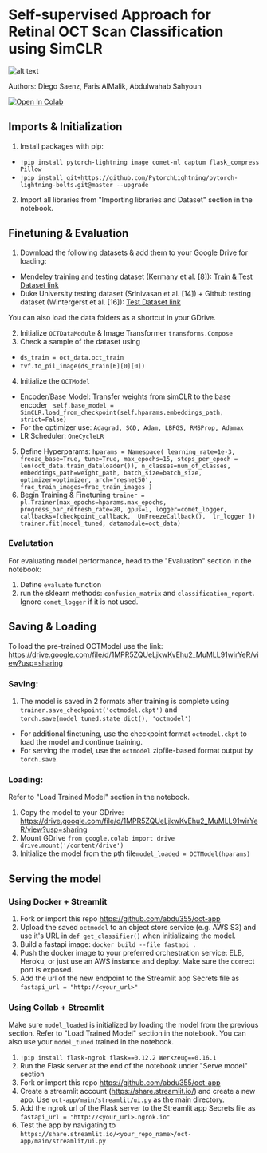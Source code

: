 # Self-supervised Approach for Retinal OCT Scan Classification using SimCLR

![alt text](https://mbzuai.ac.ae/application/themes/mbzuai/dist/images/mbzuai_logo.png)

Authors: Diego Saenz, Faris AlMalik, Abdulwahab Sahyoun 



[![Open In Colab](https://colab.research.google.com/assets/colab-badge.svg)](https://colab.research.google.com/github/abdu355/ml701_project_grp20/blob/main/ml701_Proj_Final.ipynb)

## Imports & Initialization
1. Install packages with pip: 
  * `!pip install pytorch-lightning image comet-ml captum flask_compress Pillow`
  * `!pip install git+https://github.com/PytorchLightning/pytorch-lightning-bolts.git@master --upgrade`
2. Import all libraries from "Importing libraries and Dataset" section in the notebook.

## Finetuning & Evaluation
1. Download the following datasets & add them to your Google Drive for loading:
  - Mendeley training and testing dataset (Kermany et al. [8]): [Train & Test Dataset link](https://drive.google.com/drive/folders/1YBqEoQSwSlyB_m4f8TeyV9BpkeSK46Ne?usp=sharing)
  - Duke University testing dataset (Srinivasan et al. [14]) + Github testing dataset (Wintergerst et al. [16]): [Test Dataset link](https://drive.google.com/drive/folders/1SOjrG_85785TzWiXE-usTblIW9f4EX_0?usp=sharing)

You can also load the data folders as a shortcut in your GDrive.

2. Initialize `OCTDataModule` & Image Transformer `transforms.Compose`
3. Check a sample of the dataset using 
  * `ds_train = oct_data.oct_train` 
  * `tvf.to_pil_image(ds_train[6][0][0])`
4. Initialize the `OCTModel`
  * Encoder/Base Model: Transfer weights from simCLR to the base encoder ` self.base_model = SimCLR.load_from_checkpoint(self.hparams.embeddings_path, strict=False)`   
  * For the optimizer use: `Adagrad, SGD, Adam, LBFGS, RMSProp, Adamax` 
  * LR Scheduler: `OneCycleLR`
5. Define Hyperparams:
`hparams = Namespace(
    learning_rate=1e-3,
    freeze_base=True,
    tune=True,
    max_epochs=15,
    steps_per_epoch = len(oct_data.train_dataloader()),
    n_classes=num_of_classes,
    embeddings_path=weight_path,
    batch_size=batch_size,
    optimizer=optimizer,
    arch='resnet50',
    frac_train_images=frac_train_images
)`
6. Begin Training & Finetuning 
`trainer = pl.Trainer(max_epochs=hparams.max_epochs,
                     progress_bar_refresh_rate=20,
                     gpus=1,
                     logger=comet_logger,
                     callbacks=[checkpoint_callback, 
                                UnFreezeCallback(), 
                                lr_logger ])
trainer.fit(model_tuned, datamodule=oct_data)`

### Evalutation
For evaluating model performance, head to the "Evaluation" section in the notebook:
1. Define `evaluate` function
2. run the sklearn methods: `confusion_matrix` and `classification_report`. Ignore `comet_logger` if it is not used.

## Saving & Loading
To load the pre-trained OCTModel use the link: https://drive.google.com/file/d/1MPR5ZQUeLjkwKvEhu2_MuMLL91wirYeR/view?usp=sharing

### Saving:
1. The model is saved in 2 formats after training is complete using `trainer.save_checkpoint('octmodel.ckpt')` and `torch.save(model_tuned.state_dict(), 'octmodel')`
 * For additional finetuning, use the checkpoint format `octmodel.ckpt` to load the model and continue training. 
 * For serving the model, use the `octmodel` zipfile-based format output by `torch.save`.

### Loading: 
Refer to "Load Trained Model" section in the notebook.
1. Copy the model to your GDrive: https://drive.google.com/file/d/1MPR5ZQUeLjkwKvEhu2_MuMLL91wirYeR/view?usp=sharing
2. Mount GDrive
`from google.colab import drive
drive.mount('/content/drive')`
3. Initialize the model from the pth file`model_loaded = OCTModel(hparams)`


## Serving the model
### Using Docker + Streamlit
1. Fork or import this repo https://github.com/abdu355/oct-app
2. Upload the saved `octmodel` to an object store service (e.g. AWS S3) and use it's URL in `def get_classifier()` when initializaing the model.
3. Build a fastapi image: `docker build --file fastapi .` 
4. Push the docker image to your preferred orchestration service: ELB, Heroku, or just use an AWS instance and deploy. Make sure the correct port is exposed.
5. Add the url of the new endpoint to the Streamlit app Secrets file as `fastapi_url = "http://<your_url>"`

### Using Collab + Streamlit
Make sure `model_loaded` is initialized by loading the model from the previous section. Refer to "Load Trained Model" section in the notebook. You can also use your `model_tuned` trained in the notebook.
1. `!pip install flask-ngrok flask==0.12.2 Werkzeug==0.16.1`
2. Run the Flask server at the end of the notebook under "Serve model" section
3. Fork or import this repo https://github.com/abdu355/oct-app
4. Create a streamlit account (https://share.streamlit.io/) and create a new app. Use `oct-app/main/streamlit/ui.py` as the main directory.
5. Add the ngrok url of the Flask server to the Streamlit app Secrets file as `fastapi_url = "http://<your_url>.ngrok.io"`
6. Test the app by navigating to `https://share.streamlit.io/<your_repo_name>/oct-app/main/streamlit/ui.py`
